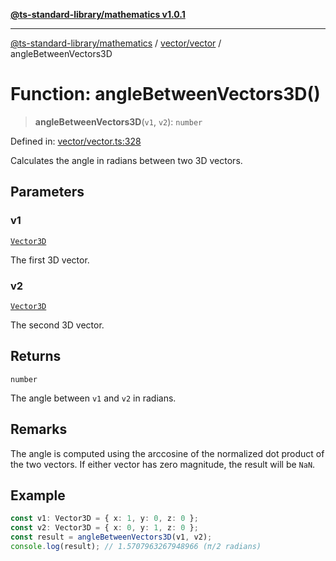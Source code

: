 [**@ts-standard-library/mathematics v1.0.1**](../../../README.md)

***

[@ts-standard-library/mathematics](../../../README.md) / [vector/vector](../README.md) / angleBetweenVectors3D

# Function: angleBetweenVectors3D()

> **angleBetweenVectors3D**(`v1`, `v2`): `number`

Defined in: [vector/vector.ts:328](https://github.com/gabaudette/ts-stdlib/blob/7333da76bc775fbabd0907ad8519b912cfc2fe26/packages/mathematics/src/vector/vector.ts#L328)

Calculates the angle in radians between two 3D vectors.

## Parameters

### v1

[`Vector3D`](../type-aliases/Vector3D.md)

The first 3D vector.

### v2

[`Vector3D`](../type-aliases/Vector3D.md)

The second 3D vector.

## Returns

`number`

The angle between `v1` and `v2` in radians.

## Remarks

The angle is computed using the arccosine of the normalized dot product of the two vectors.
If either vector has zero magnitude, the result will be `NaN`.

## Example

```ts
const v1: Vector3D = { x: 1, y: 0, z: 0 };
const v2: Vector3D = { x: 0, y: 1, z: 0 };
const result = angleBetweenVectors3D(v1, v2);
console.log(result); // 1.5707963267948966 (π/2 radians)
```

